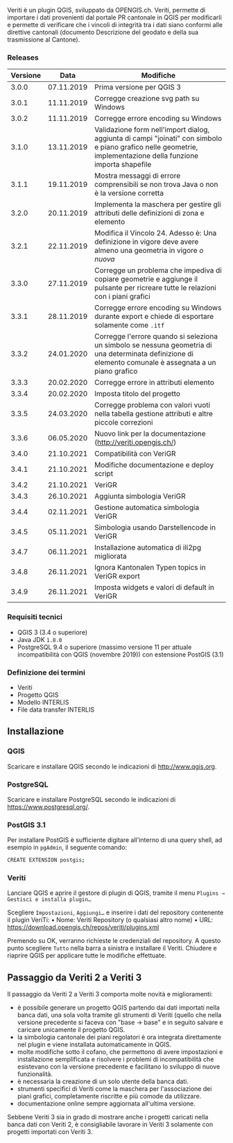 Veriti è un plugin QGIS, sviluppato da OPENGIS.ch. Veriti, permette di
importare i dati provenienti dal portale PR cantonale in QGIS per
modificarli e permette di verificare che i vincoli di integrità tra i
dati siano conformi alle direttive cantonali (documento Descrizione del
geodato e della sua trasmissione al Cantone).

### Releases

| Versione | Data | Modifiche |
| --- | --- | --- |
| 3.0.0 | 07.11.2019 | Prima versione per QGIS 3 |
| 3.0.1 | 11.11.2019 | Corregge creazione svg path su Windows |
| 3.0.2 | 11.11.2019 | Corregge errore encoding su Windows |
| 3.1.0 | 13.11.2019 | Validazione form nell'import dialog, aggiunta di campi \"joinati\" con simbolo e piano grafico nelle geometrie, implementazione della funzione importa shapefile |
| 3.1.1 | 19.11.2019 | Mostra messaggi di errore comprensibili se non trova Java o non è la versione corretta |
| 3.2.0 | 20.11.2019 | Implementa la maschera per gestire gli attributi delle definizioni di zona e elemento |
| 3.2.1 | 22.11.2019 | Modifica il Vincolo 24. Adesso è: Una definizione in vigore deve avere almeno una geometria in vigore *o nuova* |
| 3.3.0 | 27.11.2019 | Corregge un problema che impediva di copiare geometrie e aggiunge il pulsante per ricreare tutte le relazioni con i piani grafici |
| 3.3.1 | 28.11.2019 | Corregge errore encoding su Windows durante export e chiede di esportare solamente come `.itf` |
| 3.3.2 | 24.01.2020 | Corregge l'errore quando si seleziona un simbolo se nessuna geometria di una determinata definizione di elemento comunale è assegnata a un piano grafico |
| 3.3.3 | 20.02.2020 | Corregge errore in attributi elemento |
| 3.3.4 | 20.02.2020 | Imposta titolo del progetto |
| 3.3.5 | 24.03.2020 | Corregge problema con valori vuoti nella tabella gestione attributi e altre piccole correzioni |
| 3.3.6 | 06.05.2020 | Nuovo link per la documentazione (<http://veriti.opengis.ch/>) |
| 3.4.0 | 21.10.2021 | Compatibilità con VeriGR |
| 3.4.1 | 21.10.2021 | Modifiche documentazione e deploy script |
| 3.4.2 | 21.10.2021 | VeriGR |
| 3.4.3 | 26.10.2021 | Aggiunta simbologia VeriGR |
| 3.4.4 | 02.11.2021 | Gestione automatica simbologia VeriGR |
| 3.4.5 | 05.11.2021 | Simbologia usando Darstellencode in VeriGR |
| 3.4.7 | 06.11.2021 | Installazione automatica di ili2pg migliorata |
| 3.4.8 | 26.11.2021 | Ignora Kantonalen Typen topics in VeriGR export |
| 3.4.9 | 26.11.2021 | Imposta widgets e valori di default in VeriGR |

### Requisiti tecnici

- QGIS 3 (3.4 o superiore)
- Java JDK `1.8.0`
- PostgreSQL 9.4 o superiore (massimo versione 11 per attuale
    incompatibilità con QGIS (novembre 2019)) con estensione PostGIS
    (3.1)

### Definizione dei termini

- Veriti
- Progetto QGIS
- Modello INTERLIS
- File data transfer INTERLIS

## Installazione

### QGIS

Scaricare e installare QGIS secondo le indicazioni di
<http://www.qgis.org>.

### PostgreSQL

Scaricare e installare PostgreSQL secondo le indicazioni di
<https://www.postgresql.org/>.

### PostGIS 3.1

Per installare PostGIS è sufficiente digitare all'interno di una query
shell, ad esempio in `pgAdmin`, il seguente comando:

``` {.bash org-language="sh"}
CREATE EXTENSION postgis;
```

### Veriti

Lanciare QGIS e aprire il gestore di plugin di QGIS, tramite il menu
`Plugins
   → Gestisci e installa plugin…`

Scegliere `Impostazioni`, `Aggiungi…` e inserire i
dati del repository contenente il plugin VeriTi: • Nome: Veriti
Repository (o qualsiasi altro nome) • URL:
<https://download.opengis.ch/repos/veriti/plugins.xml>

Premendo su OK, verranno richieste le credenziali del repository. A
questo punto scegliere `Tutto` nella barra a sinistra e
installare il Veriti. Chiudere e riaprire QGIS per applicare tutte le
modifiche effettuate.

## Passaggio da Veriti 2 a Veriti 3

Il passaggio da Veriti 2 a Veriti 3 comporta molte novità e
miglioramenti:

- è possibile generare un progetto QGIS partendo dai dati importati
    nella banca dati, una sola volta tramite gli strumenti di Veriti
    (quello che nella versione precedente si faceva con \"base -\>
    base\" e in seguito salvare e caricare unicamente il progetto QGIS.
- la simbologia cantonale dei piani regolatori è ora integrata
    direttamente nel plugin e viene installata automaticamente in QGIS.
- molte modifiche sotto il cofano, che permettono di avere
    impostazioni e installazione semplificata e risolvere i problemi di
    incompatibilità che esistevano con la versione precedente e
    facilitano lo sviluppo di nuove funzionalità.
- è necessaria la creazione di un solo utente della banca dati.
- strumenti specifici di Veriti come la maschera per l'associazione
    dei piani grafici, completamente riscritte e più comode da
    utilizzare.
- documentazione online sempre aggiornata all'ultima versione.

Sebbene Veriti 3 sia in grado di mostrare anche i progetti caricati
nella banca dati con Veriti 2, è consigliabile lavorare in Veriti 3
solamente con progetti importati con Veriti 3.